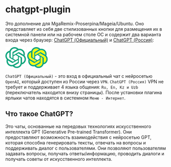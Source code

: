# chatgpt-plugin
Это дополнение для MgaRemix-Proserpina/Mageia/Ubuntu. Оно представляет из себя две стилизованных кнопки для размещения их в системной панели или на рабочем столе ОС и содержит два варианта входа через браузер: [ChatGPT (Официальный)](https://chatgpt.com/) и [ChatGPT (Россия)](https://gpt-open.ru/):

![](https://github.com/AKotov-dev/chatgpt-plugin/blob/main/chatgpt-plugin/ico/chatgpt_plugin-64.png)  ![](https://github.com/AKotov-dev/chatgpt-plugin/blob/main/chatgpt-plugin/ico/chatgpt_plugin-russia-64.png)

`ChatGPT (Официальный)` - это вход в официальный чат с нейросетью `OpenAI`, который доступен из России через `VPN`. `ChatGPT (Россия)` VPN не требует и поддерживает 4 языка общения: `Ru, En, Kz и Uzb` (переключатель находится внизу страницы). После установки плагина ярлыки чатов находятся в системном `Меню - Интернет`.

Что такое ChatGPT?
--
Это чаты, основанные на передовых технологиях искусственного интеллекта GPT (Generative Pre-trained Transformer). Они предоставляют возможность взаимодействия с нейросетью GPT, которая способна генерировать тексты, отвечать на вопросы и поддерживать диалог с пользователями. Они позволяют пользователям задавать вопросы, получать ответы/информацию, проводить диалоги и получать советы от искусственного интеллекта.

